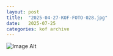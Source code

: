 ```yaml
---
layout:	post
title:	"2025-04-27-KOF-FOTO-028.jpg"
date:	2025-07-25
categories:	kof archive
---
```


![Image Alt](https://k0f.github.io/assets/2025-04-27-KOF-FOTO-028.jpg)